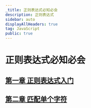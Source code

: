 ```yaml
---
_title: 正则表达式必知必会
description: 正则表达式
sidebar: auto
displayAllHeaders: true
tag: JavaScript
public: true
---
```


# 正则表达式必知必会

## [第一章 正则表达式入门](01.begin.md)
## [第二章 匹配单个字符](02.character-match.md)
